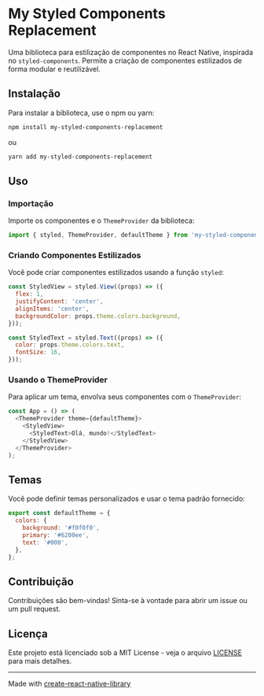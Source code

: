 # My Styled Components Replacement

Uma biblioteca para estilização de componentes no React Native, inspirada no `styled-components`. Permite a criação de componentes estilizados de forma modular e reutilizável.

## Instalação

Para instalar a biblioteca, use o npm ou yarn:

```bash
npm install my-styled-components-replacement
```

ou

```bash
yarn add my-styled-components-replacement
```

## Uso

### Importação

Importe os componentes e o `ThemeProvider` da biblioteca:

```javascript
import { styled, ThemeProvider, defaultTheme } from 'my-styled-components-replacement';
```

### Criando Componentes Estilizados

Você pode criar componentes estilizados usando a função `styled`:

```javascript
const StyledView = styled.View((props) => ({
  flex: 1,
  justifyContent: 'center',
  alignItems: 'center',
  backgroundColor: props.theme.colors.background,
}));

const StyledText = styled.Text((props) => ({
  color: props.theme.colors.text,
  fontSize: 16,
}));
```

### Usando o ThemeProvider

Para aplicar um tema, envolva seus componentes com o `ThemeProvider`:

```javascript
const App = () => (
  <ThemeProvider theme={defaultTheme}>
    <StyledView>
      <StyledText>Olá, mundo!</StyledText>
    </StyledView>
  </ThemeProvider>
);
```

## Temas

Você pode definir temas personalizados e usar o tema padrão fornecido:

```javascript
export const defaultTheme = {
  colors: {
    background: '#f0f0f0',
    primary: '#6200ee',
    text: '#000',
  },
};
```

## Contribuição

Contribuições são bem-vindas! Sinta-se à vontade para abrir um issue ou um pull request.

## Licença

Este projeto está licenciado sob a MIT License - veja o arquivo [LICENSE](LICENSE) para mais detalhes.

---

Made with [create-react-native-library](https://github.com/callstack/react-native-builder-bob)
